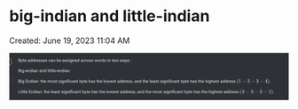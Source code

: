 # big-indian and little-indian

Created: June 19, 2023 11:04 AM

![Untitled](Revision/Notes%20Revision/media/Untitled.png)